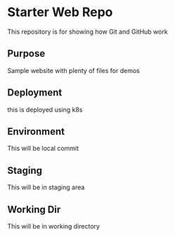 # Starter Web Repo

This repository is for showing how Git and GitHub work

## Purpose

Sample website with plenty of files for demos

## Deployment
 this is deployed using k8s

## Environment 
  This will be local commit 

## Staging 
  This will be in staging area
 
## Working Dir
   This will be in working directory
